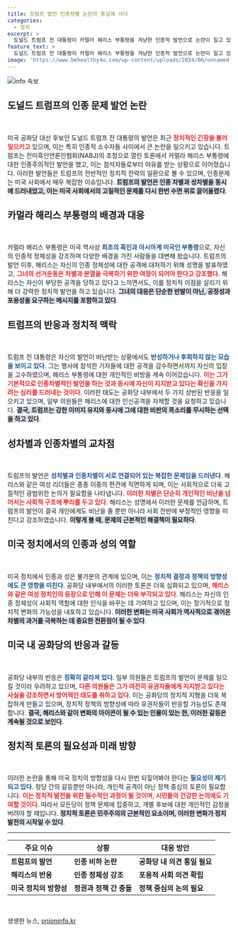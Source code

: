 ```yaml
---
title: 트럼프 발언 인종차별 논란의 중심에 서다
categories:
  - 정치
excerpt: >
  도널드 트럼프 전 대통령이 카멀라 해리스 부통령을 겨냥한 인종적 발언으로 논란이 일고 있습니다. NABJ 토론회에서 해리스를 비판하며 참석자들의 강한 반발을 샀고, 이는 정치적 갈등을 더욱 심화시켰습니다. 클릭해 더 자세한 내용을 확인하세요!
feature_text: >
  도널드 트럼프 전 대통령이 카멀라 해리스 부통령을 겨냥한 인종적 발언으로 논란이 일고 있습니다. NABJ 토론회에서 해리스를 비판하며 참석자들의 강한 반발을 샀고, 이는 정치적 갈등을 더욱 심화시켰습니다. 클릭해 더 자세한 내용을 확인하세요!
image: 'https://www.behealthy4u.com/wp-content/uploads/2024/06/unnamed-file.png'
---
```


<p><img src="https://www.behealthy4u.com/wp-content/uploads/2024/06/unnamed-file.png" alt="info 속보" /></p>

<h2 data-ke-size="size26">도널드 트럼프의 인종 문제 발언 논란</h2>

<p data-ke-size="size16">&nbsp;</p>

<p data-ke-size="size16">미국 공화당 대선 후보인 도널드 트럼프 전 대통령의 발언은 최근 <b><span style="color: #ee2323;">정치적인 긴장을 불러일으키고</span></b> 있으며, 이는 특히 인종적 소수자들 사이에서 큰 논란을 일으키고 있습니다. 트럼프는 전미흑인언론인협회(NABJ)의 초청으로 열린 토론에서 카멀라 해리스 부통령에 대한 인종주의적인 발언을 했고, 이는 참석자들로부터 야유를 받는 상황으로 이어졌습니다. 이러한 발언들은 트럼프의 전반적인 정치적 전략의 일환으로 볼 수 있으며, 인종문제는 미국 사회에서 매우 복잡한 이슈입니다. <b><span style="background-color: #21538527;">트럼프의 발언은 인종 차별과 성차별을 동시에 드러내었고, 이는 미국 사회에서의 고질적인 문제를 다시 한번 수면 위로 끌어올렸다</span></b>.</p>

<h2 data-ke-size="size26">카멀라 해리스 부통령의 배경과 대응</h2>

<p data-ke-size="size16">&nbsp;</p>

<p data-ke-size="size16">카멀라 해리스 부통령은 미국 역사상 <b><span style="color: #1a5490;">최초의 흑인과 아시아계 미국인 부통령</span></b>으로, 자신의 인종적 정체성을 강조하며 다양한 배경을 가진 사람들을 대변해 왔습니다. 트럼프의 발언 이후, 해리스는 자신의 인종 정체성에 대한 공격에 대처하기 위해 성명을 발표하였고, <b><span style="color: #ee2323;">그녀의 선거운동은 차별과 분열을 극복하기 위한 여정이 되어야 한다고 강조했다</span></b>. 해리스는 자신이 부당한 공격을 당하고 있다고 느끼면서도, 이를 정치적 이점을 살리기 위해 더 강력한 정치적 발언을 하고 있습니다. <b><span style="background-color: #21538527;">그녀의 대응은 단순한 반발이 아닌, 공정성과 포용성을 요구하는 메시지를 포함하고 있다</span></b>.</p>

<h2 data-ke-size="size26">트럼프의 반응과 정치적 맥락</h2>

<p data-ke-size="size16">&nbsp;</p>

<p data-ke-size="size16">트럼프 전 대통령은 자신의 발언이 비난받는 상황에서도 <b><span style="color: #1a5490;">반성하거나 후회하지 않는 모습을 보이고 있다</span></b>. 그는 행사에 참석한 기자들에 대한 공격을 감수하면서까지 자신의 입장을 고수하였으며, 해리스 부통령에 대한 개인적인 비방을 계속 이어갔습니다. <b><span style="color: #ee2323;">이는 그가 기본적으로 인종차별적인 발언을 하는 것과 동시에 자신이 지지받고 있다는 확신을 가지려는 심리를 드러내는 것이다</span></b>. 이러한 태도는 공화당 내부에서 두 가지 상반된 반응을 일으키고 있으며, 일부 의원들은 해리스에 대한 인신공격을 자제할 것을 요청하고 있습니다. <b><span style="background-color: #21538527;">결국, 트럼프는 강한 이미지 유지와 동시에 그에 대한 비판의 목소리를 무시하는 선택을 하고 있다</span></b>.</p>

<h2 data-ke-size="size26">성차별과 인종차별의 교차점</h2>

<p data-ke-size="size16">&nbsp;</p>

<p data-ke-size="size16">트럼프의 발언은 <b><span style="color: #1a5490;">성차별과 인종차별이 서로 연결되어 있는 복잡한 문제임을 드러낸다</span></b>. 해리스와 같은 여성 리더들은 종종 이중의 편견에 직면하게 되며, 이는 사회적으로 더욱 고질적인 광범위한 논의가 필요함을 나타냅니다. <b><span style="color: #ee2323;">이러한 차별은 단순히 개인적인 비난을 넘어서는 사회적 구조에 뿌리를 두고 있다</span></b>. 해리스는 성명에서 이러한 문제를 언급하며, 트럼프의 발언이 결국 개인에게도 비난을 줄 뿐만 아니라 사회 전반에 부정적인 영향을 미친다고 강조하였습니다. <b><span style="background-color: #21538527;">이렇게 볼 때, 문제의 근본적인 해결책이 필요하다</span></b>.</p>

<h2 data-ke-size="size26">미국 정치에서의 인종과 성의 역할</h2>

<p data-ke-size="size16">&nbsp;</p>

<p data-ke-size="size16">미국 정치에서 인종과 성은 불가분의 관계에 있으며, 이는 <b><span style="color: #1a5490;">정치적 결정과 정책의 방향성에도 큰 영향을 미친다</span></b>. 공화당 내부에서의 이러한 토론은 더욱 심화되고 있으며, <b><span style="color: #ee2323;">해리스와 같은 여성 정치인의 등장으로 인해 이 문제는 더욱 부각되고 있다</span></b>. 해리스는 자신의 인종 정체성이 사회적 역할에 대한 인식을 바꾸는 데 기여하고 있으며, 이는 장기적으로 정치적 변화의 가능성을 내포하고 있습니다. <b><span style="background-color: #21538527;">이러한 변화는 미국 사회가 역사적으로 겪어온 차별의 과거를 극복하는 데 중요한 전환점이 될 수 있다</span></b>.</p>

<h2 data-ke-size="size26">미국 내 공화당의 반응과 갈등</h2>

<p data-ke-size="size16">&nbsp;</p>

<p data-ke-size="size16">공화당 내부의 반응은 <b><span style="color: #1a5490;">정확히 갈라져 있다</span></b>. 일부 의원들은 트럼프의 발언이 문제를 일으킬 것이라 우려하고 있으며, <b><span style="color: #ee2323;">다른 의원들은 그가 여전히 유권자들에게 지지받고 있다는 사실을 강조하면서 방어적인 태도를 취하고 있다</span></b>. 이는 공화당의 정치적 지형을 더욱 복잡하게 만들고 있으며, 정치적 정책의 방향성에 따라 유권자들이 반응할 가능성도 존재합니다. <b><span style="background-color: #21538527;">결국, 해리스와 같이 변화의 아이콘이 될 수 있는 인물이 있는 한, 이러한 갈등은 계속될 것으로 보인다</span></b>.</p>

<h2 data-ke-size="size26">정치적 토론의 필요성과 미래 방향</h2>

<p data-ke-size="size16">&nbsp;</p>

<p data-ke-size="size16">이러한 논란을 통해 미국 정치의 방향성을 다시 한번 되짚어봐야 한다는 <b><span style="color: #1a5490;">필요성이 제기되고 있다</span></b>. 정당 간의 갈등뿐만 아니라, 개인적 공격이 아닌 정책 중심의 토론이 필요합니다. <b><span style="color: #ee2323;">이는 정치적 발전을 위한 필수적인 과정이 될 것이며, 시민들의 건강한 논의에도 기여할 것이다</span></b>. 따라서 모든당이 정책 문제에 집중하고, 개별 후보에 대한 개인적인 감정을 버려야 할 때입니다. <b><span style="background-color: #21538527;">정치적 토론은 민주주의의 근본적인 요소이며, 이러한 변화가 정치 발전의 시작일 수 있다</span></b>.</p>

<hr>

<table>
    <thead>
        <tr>
            <th>주요 이슈</th>
            <th>상황</th>
            <th>대응 방안</th>
        </tr>
    </thead>
    <tbody>
        <tr>
            <td><b>트럼프의 발언</b></td>
            <td><b>인종 비하 논란</b></td>
            <td><b>공화당 내 의견 통일 필요</b></td>
        </tr>
        <tr>
            <td><b>해리스의 반응</b></td>
            <td><b>인종 정체성 강조</b></td>
            <td><b>포용적 사회 의견 확립</b></td>
        </tr>
        <tr>
            <td><b>미국 정치의 방향성</b></td>
            <td><b>정권과 정책 간 충돌</b></td>
            <td><b>정책 중심의 논의 필요</b></td>
        </tr>
    </tbody>
</table>

<p data-ke-size="size16">&nbsp;</p>
생생한 뉴스, <a href="https://onioninfo.kr" rel="dofollow">onioninfo.kr</a>


